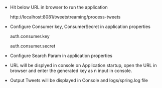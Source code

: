 - Hit below URL in browser to run the application

  http://localhost:8081/tweetstreaming/process-tweets

- Configure Consumer key, ConsumerSecret in application properties

  auth.consumer.key 
  
  auth.consumer.secret 

- Configure Search Param in application properties

- URL will be displyed in console on Application startup, open the URL in browser and enter the 
  generated key as n input in console.

- Output Tweets will be displayed in Console and logs/spring.log file

